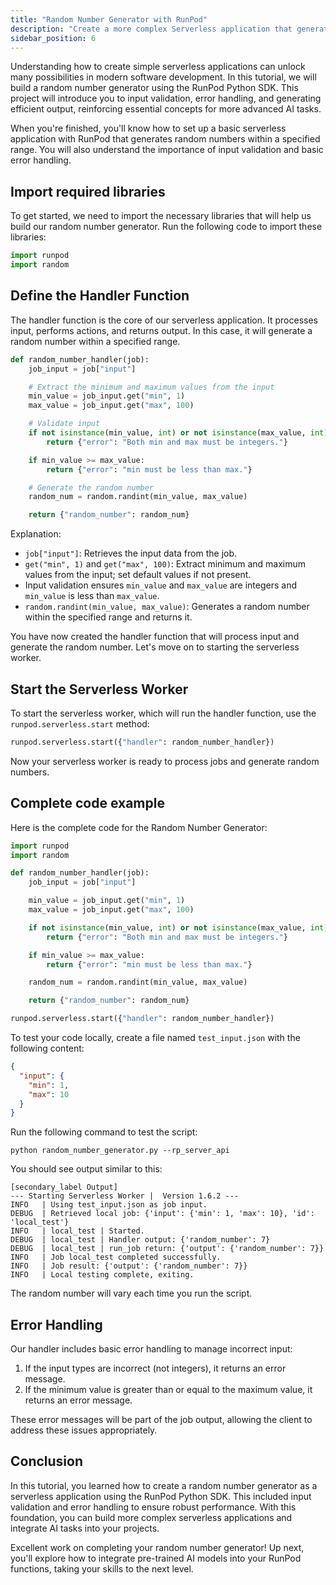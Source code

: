 ```yaml
---
title: "Random Number Generator with RunPod"
description: "Create a more complex Serverless application that generates random numbers"
sidebar_position: 6
---
```


Understanding how to create simple serverless applications can unlock many possibilities in modern software development. In this tutorial, we will build a random number generator using the RunPod Python SDK. This project will introduce you to input validation, error handling, and generating efficient output, reinforcing essential concepts for more advanced AI tasks.

When you're finished, you'll know how to set up a basic serverless application with RunPod that generates random numbers within a specified range. You will also understand the importance of input validation and basic error handling.

## Import required libraries

To get started, we need to import the necessary libraries that will help us build our random number generator. Run the following code to import these libraries:

```python
import runpod
import random
```

## Define the Handler Function

The handler function is the core of our serverless application. It processes input, performs actions, and returns output. In this case, it will generate a random number within a specified range.

```python
def random_number_handler(job):
    job_input = job["input"]

    # Extract the minimum and maximum values from the input
    min_value = job_input.get("min", 1)
    max_value = job_input.get("max", 100)

    # Validate input
    if not isinstance(min_value, int) or not isinstance(max_value, int):
        return {"error": "Both min and max must be integers."}

    if min_value >= max_value:
        return {"error": "min must be less than max."}

    # Generate the random number
    random_num = random.randint(min_value, max_value)

    return {"random_number": random_num}
```

Explanation:

- `job["input"]`: Retrieves the input data from the job.
- `get("min", 1)` and `get("max", 100)`: Extract minimum and maximum values from the input; set default values if not present.
- Input validation ensures `min_value` and `max_value` are integers and `min_value` is less than `max_value`.
- `random.randint(min_value, max_value)`: Generates a random number within the specified range and returns it.

You have now created the handler function that will process input and generate the random number. Let's move on to starting the serverless worker.

## Start the Serverless Worker

To start the serverless worker, which will run the handler function, use the `runpod.serverless.start` method:

```python
runpod.serverless.start({"handler": random_number_handler})
```

Now your serverless worker is ready to process jobs and generate random numbers.

## Complete code example

Here is the complete code for the Random Number Generator:

```python
import runpod
import random

def random_number_handler(job):
    job_input = job["input"]

    min_value = job_input.get("min", 1)
    max_value = job_input.get("max", 100)

    if not isinstance(min_value, int) or not isinstance(max_value, int):
        return {"error": "Both min and max must be integers."}

    if min_value >= max_value:
        return {"error": "min must be less than max."}

    random_num = random.randint(min_value, max_value)

    return {"random_number": random_num}

runpod.serverless.start({"handler": random_number_handler})
```

To test your code locally, create a file named `test_input.json` with the following content:

```json
{
  "input": {
    "min": 1,
    "max": 10
  }
}
```

Run the following command to test the script:

```command
python random_number_generator.py --rp_server_api
```

You should see output similar to this:

```
[secondary_label Output]
--- Starting Serverless Worker |  Version 1.6.2 ---
INFO   | Using test_input.json as job input.
DEBUG  | Retrieved local job: {'input': {'min': 1, 'max': 10}, 'id': 'local_test'}
INFO   | local_test | Started.
DEBUG  | local_test | Handler output: {'random_number': 7}
DEBUG  | local_test | run_job return: {'output': {'random_number': 7}}
INFO   | Job local_test completed successfully.
INFO   | Job result: {'output': {'random_number': 7}}
INFO   | Local testing complete, exiting.
```

The random number will vary each time you run the script.

## Error Handling

Our handler includes basic error handling to manage incorrect input:

1. If the input types are incorrect (not integers), it returns an error message.
2. If the minimum value is greater than or equal to the maximum value, it returns an error message.

These error messages will be part of the job output, allowing the client to address these issues appropriately.

## Conclusion

In this tutorial, you learned how to create a random number generator as a serverless application using the RunPod Python SDK. This included input validation and error handling to ensure robust performance. With this foundation, you can build more complex serverless applications and integrate AI tasks into your projects.

Excellent work on completing your random number generator! Up next, you'll explore how to integrate pre-trained AI models into your RunPod functions, taking your skills to the next level.
